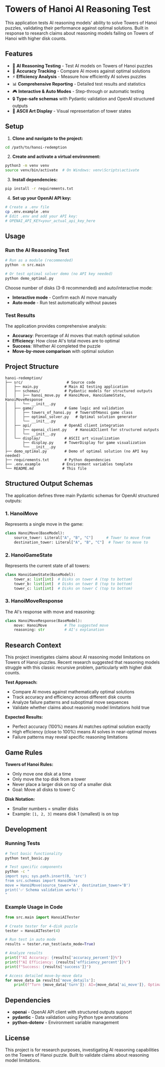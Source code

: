 # Towers of Hanoi AI Reasoning Test

This application tests AI reasoning models' ability to solve Towers of Hanoi puzzles, validating their performance against optimal solutions. Built in response to research claims about reasoning models failing on Towers of Hanoi with higher disk counts.

## Features

- 🧪 **AI Reasoning Testing** - Test AI models on Towers of Hanoi puzzles
- 🎯 **Accuracy Tracking** - Compare AI moves against optimal solutions  
- ⚡ **Efficiency Analysis** - Measure how efficiently AI solves puzzles
- 📊 **Comprehensive Reporting** - Detailed test results and statistics
- 🎮 **Interactive & Auto Modes** - Step-through or automatic testing
- 🔒 **Type-safe schemas** with Pydantic validation and OpenAI structured outputs
- 🗼 **ASCII Art Display** - Visual representation of tower states

## Setup

1. **Clone and navigate to the project:**
```bash
cd /path/to/hanoi-redemption
```

2. **Create and activate a virtual environment:**
```bash
python3 -m venv venv
source venv/bin/activate  # On Windows: venv\Scripts\activate
```

3. **Install dependencies:**
```bash
pip install -r requirements.txt
```

4. **Set up your OpenAI API key:**
```bash
# Create a .env file
cp .env.example .env
# Edit .env and add your API key:
# OPENAI_API_KEY=your_actual_api_key_here
```

## Usage

### Run the AI Reasoning Test
```bash
# Run as a module (recommended)
python -m src.main

# Or test optimal solver demo (no API key needed)
python demo_optimal.py
```

Choose number of disks (3-8 recommended) and auto/interactive mode:
- **Interactive mode** - Confirm each AI move manually
- **Auto mode** - Run test automatically without pauses

### Test Results
The application provides comprehensive analysis:
- **Accuracy**: Percentage of AI moves that match optimal solution
- **Efficiency**: How close AI's total moves are to optimal
- **Success**: Whether AI completed the puzzle
- **Move-by-move comparison** with optimal solution

## Project Structure

```
hanoi-redemption/
├── src/                    # Source code
│   ├── main.py            # Main AI testing application
│   ├── schemas/           # Pydantic models for structured outputs
│   │   ├── hanoi_move.py  # HanoiMove, HanoiGameState, HanoiMoveResponse
│   │   └── __init__.py
│   ├── game/              # Game logic and validation
│   │   ├── towers_of_hanoi.py  # TowersOfHanoi game class
│   │   ├── optimal_solver.py   # Optimal solution generator
│   │   └── __init__.py
│   ├── api/               # OpenAI client integration
│   │   ├── openai_client.py    # HanoiAIClient for structured outputs
│   │   └── __init__.py
│   └── display/           # ASCII art visualization
│       ├── display.py     # TowerDisplay for game visualization
│       └── __init__.py
├── demo_optimal.py        # Demo of optimal solution (no API key needed)
├── requirements.txt       # Python dependencies
├── .env.example          # Environment variables template
└── README.md             # This file
```

## Structured Output Schemas

The application defines three main Pydantic schemas for OpenAI structured outputs:

### 1. HanoiMove
Represents a single move in the game:
```python
class HanoiMove(BaseModel):
    source_tower: Literal["A", "B", "C"]      # Tower to move from
    destination_tower: Literal["A", "B", "C"]  # Tower to move to
```

### 2. HanoiGameState  
Represents the current state of all towers:
```python
class HanoiGameState(BaseModel):
    tower_a: list[int]  # Disks on tower A (top to bottom)
    tower_b: list[int]  # Disks on tower B (top to bottom)  
    tower_c: list[int]  # Disks on tower C (top to bottom)
```

### 3. HanoiMoveResponse
The AI's response with move and reasoning:
```python
class HanoiMoveResponse(BaseModel):
    move: HanoiMove        # The suggested move
    reasoning: str         # AI's explanation
```

## Research Context

This project investigates claims about AI reasoning model limitations on Towers of Hanoi puzzles. Recent research suggested that reasoning models struggle with this classic recursive problem, particularly with higher disk counts.

**Test Approach:**
- Compare AI moves against mathematically optimal solutions
- Track accuracy and efficiency across different disk counts  
- Analyze failure patterns and suboptimal move sequences
- Validate whether claims about reasoning model limitations hold true

**Expected Results:**
- Perfect accuracy (100%) means AI matches optimal solution exactly
- High efficiency (close to 100%) means AI solves in near-optimal moves
- Failure patterns may reveal specific reasoning limitations

## Game Rules

**Towers of Hanoi Rules:**
- Only move one disk at a time
- Only move the top disk from a tower
- Never place a larger disk on top of a smaller disk
- Goal: Move all disks to tower C

**Disk Notation:**
- Smaller numbers = smaller disks
- Example: `[1, 2, 3]` means disk 1 (smallest) is on top

## Development

### Running Tests
```bash
# Test basic functionality
python test_basic.py

# Test specific components
python -c "
import sys; sys.path.insert(0, 'src')
from src.schemas import HanoiMove
move = HanoiMove(source_tower='A', destination_tower='B')
print('✅ Schema validation works!')
"
```

### Example Usage in Code
```python
from src.main import HanoiAITester

# Create tester for 4-disk puzzle
tester = HanoiAITester(4)

# Run test in auto mode
results = tester.run_test(auto_mode=True)

# Analyze results
print(f"AI Accuracy: {results['accuracy_percent']}%")
print(f"AI Efficiency: {results['efficiency_percent']}%") 
print(f"Success: {results['success']}")

# Access detailed move-by-move data
for move_data in results['move_details']:
    print(f"Turn {move_data['turn']}: AI={move_data['ai_move']}, Optimal={move_data['optimal_move']}")
```

## Dependencies

- **openai** - OpenAI API client with structured outputs support
- **pydantic** - Data validation using Python type annotations  
- **python-dotenv** - Environment variable management

## License

This project is for research purposes, investigating AI reasoning capabilities on the Towers of Hanoi puzzle. Built to validate claims about reasoning model limitations.
